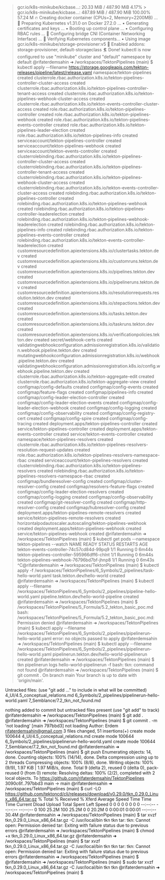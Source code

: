 > gcr.io/k8s-minikube/kicbase...:  20.33 MiB / 487.90 MiB  4.17%     > gcr.io/k8s-minikube/kicbase...:  487.89 MiB / 487.90 MiB  100.00% 57.24 M
🔥  Creating docker container (CPUs=2, Memory=2200MB) ...
🐳  Preparing Kubernetes v1.31.0 on Docker 27.2.0 ...
    ▪ Generating certificates and keys ...
    ▪ Booting up control plane ...
    ▪ Configuring RBAC rules ...
🔗  Configuring bridge CNI (Container Networking Interface) ...
🔎  Verifying Kubernetes components...
    ▪ Using image gcr.io/k8s-minikube/storage-provisioner:v5
🌟  Enabled addons: storage-provisioner, default-storageclass
🏄  Done! kubectl is now configured to use "minikube" cluster and "default" namespace by default
@rifaterdemsahin ➜ /workspaces/TektonPipelines (main) $ kubectl apply --filename https://storage.googleapis.com/tekton-releases/pipeline/latest/release.yaml
namespace/tekton-pipelines created
clusterrole.rbac.authorization.k8s.io/tekton-pipelines-controller-cluster-access created
clusterrole.rbac.authorization.k8s.io/tekton-pipelines-controller-tenant-access created
clusterrole.rbac.authorization.k8s.io/tekton-pipelines-webhook-cluster-access created
clusterrole.rbac.authorization.k8s.io/tekton-events-controller-cluster-access created
role.rbac.authorization.k8s.io/tekton-pipelines-controller created
role.rbac.authorization.k8s.io/tekton-pipelines-webhook created
role.rbac.authorization.k8s.io/tekton-pipelines-events-controller created
role.rbac.authorization.k8s.io/tekton-pipelines-leader-election created
role.rbac.authorization.k8s.io/tekton-pipelines-info created
serviceaccount/tekton-pipelines-controller created
serviceaccount/tekton-pipelines-webhook created
serviceaccount/tekton-events-controller created
clusterrolebinding.rbac.authorization.k8s.io/tekton-pipelines-controller-cluster-access created
clusterrolebinding.rbac.authorization.k8s.io/tekton-pipelines-controller-tenant-access created
clusterrolebinding.rbac.authorization.k8s.io/tekton-pipelines-webhook-cluster-access created
clusterrolebinding.rbac.authorization.k8s.io/tekton-events-controller-cluster-access created
rolebinding.rbac.authorization.k8s.io/tekton-pipelines-controller created
rolebinding.rbac.authorization.k8s.io/tekton-pipelines-webhook created
rolebinding.rbac.authorization.k8s.io/tekton-pipelines-controller-leaderelection created
rolebinding.rbac.authorization.k8s.io/tekton-pipelines-webhook-leaderelection created
rolebinding.rbac.authorization.k8s.io/tekton-pipelines-info created
rolebinding.rbac.authorization.k8s.io/tekton-pipelines-events-controller created
rolebinding.rbac.authorization.k8s.io/tekton-events-controller-leaderelection created
customresourcedefinition.apiextensions.k8s.io/clustertasks.tekton.dev created
customresourcedefinition.apiextensions.k8s.io/customruns.tekton.dev created
customresourcedefinition.apiextensions.k8s.io/pipelines.tekton.dev created
customresourcedefinition.apiextensions.k8s.io/pipelineruns.tekton.dev created
customresourcedefinition.apiextensions.k8s.io/resolutionrequests.resolution.tekton.dev created
customresourcedefinition.apiextensions.k8s.io/stepactions.tekton.dev created
customresourcedefinition.apiextensions.k8s.io/tasks.tekton.dev created
customresourcedefinition.apiextensions.k8s.io/taskruns.tekton.dev created
customresourcedefinition.apiextensions.k8s.io/verificationpolicies.tekton.dev created
secret/webhook-certs created
validatingwebhookconfiguration.admissionregistration.k8s.io/validation.webhook.pipeline.tekton.dev created
mutatingwebhookconfiguration.admissionregistration.k8s.io/webhook.pipeline.tekton.dev created
validatingwebhookconfiguration.admissionregistration.k8s.io/config.webhook.pipeline.tekton.dev created
clusterrole.rbac.authorization.k8s.io/tekton-aggregate-edit created
clusterrole.rbac.authorization.k8s.io/tekton-aggregate-view created
configmap/config-defaults created
configmap/config-events created
configmap/feature-flags created
configmap/pipelines-info created
configmap/config-leader-election-controller created
configmap/config-leader-election-events created
configmap/config-leader-election-webhook created
configmap/config-logging created
configmap/config-observability created
configmap/config-registry-cert created
configmap/config-spire created
configmap/config-tracing created
deployment.apps/tekton-pipelines-controller created
service/tekton-pipelines-controller created
deployment.apps/tekton-events-controller created
service/tekton-events-controller created
namespace/tekton-pipelines-resolvers created
clusterrole.rbac.authorization.k8s.io/tekton-pipelines-resolvers-resolution-request-updates created
role.rbac.authorization.k8s.io/tekton-pipelines-resolvers-namespace-rbac created
serviceaccount/tekton-pipelines-resolvers created
clusterrolebinding.rbac.authorization.k8s.io/tekton-pipelines-resolvers created
rolebinding.rbac.authorization.k8s.io/tekton-pipelines-resolvers-namespace-rbac created
configmap/bundleresolver-config created
configmap/cluster-resolver-config created
configmap/resolvers-feature-flags created
configmap/config-leader-election-resolvers created
configmap/config-logging created
configmap/config-observability created
configmap/git-resolver-config created
configmap/http-resolver-config created
configmap/hubresolver-config created
deployment.apps/tekton-pipelines-remote-resolvers created
service/tekton-pipelines-remote-resolvers created
horizontalpodautoscaler.autoscaling/tekton-pipelines-webhook created
deployment.apps/tekton-pipelines-webhook created
service/tekton-pipelines-webhook created
@rifaterdemsahin ➜ /workspaces/TektonPipelines (main) $ kubectl get pods --namespace tekton-pipelines --watch
NAME                                           READY   STATUS    RESTARTS   AGE
tekton-events-controller-74c57cd84d-99pq9      1/1     Running   0          6m44s
tekton-pipelines-controller-595966dff6-chlnt   1/1     Running   0          6m44s
tekton-pipelines-webhook-76796bd7bf-jhnp8      1/1     Running   0          6m43s
^C@rifaterdemsahin ➜ /workspaces/TektonPipelines (main) $     kubectl apply -f /workspaces/TektonPipelines/6_Symbols/2_pipelines/task-hello-world.yaml
task.tekton.dev/hello-world created
@rifaterdemsahin ➜ /workspaces/TektonPipelines (main) $ kubectl apply --filename /workspaces/TektonPipelines/6_Symbols/2_pipelines/pipeline-hello-world.yaml
pipeline.tekton.dev/hello-world-pipeline created
@rifaterdemsahin ➜ /workspaces/TektonPipelines (main) $ /workspaces/TektonPipelines/5_Formula/5.2_tekton_basic_poc.md
bash: /workspaces/TektonPipelines/5_Formula/5.2_tekton_basic_poc.md: Permission denied
@rifaterdemsahin ➜ /workspaces/TektonPipelines (main) $ kubectl apply --filename /workspaces/TektonPipelines/6_Symbols/2_pipelines/pipelinerun-hello-world.yaml
error: no objects passed to apply
@rifaterdemsahin ➜ /workspaces/TektonPipelines (main) $ kubectl apply --filename /workspaces/TektonPipelines/6_Symbols/2_pipelines/pipelinerun-hello-world.yaml
pipelinerun.tekton.dev/hello-world-pipelinerun created
@rifaterdemsahin ➜ /workspaces/TektonPipelines (main) $ tkn pipelinerun logs hello-world-pipelinerun -f
bash: tkn: command not found
@rifaterdemsahin ➜ /workspaces/TektonPipelines (main) $ git commit .
On branch main
Your branch is up to date with 'origin/main'.

Untracked files:
  (use "git add <file>..." to include in what will be committed)
        4_UI/4.5_conceptual_relations.md
        6_Symbols/2_pipelines/pipelinerun-hello-world.yaml
        7_Semblance/7.2_tkn_not_found.md

nothing added to commit but untracked files present (use "git add" to track)
@rifaterdemsahin ➜ /workspaces/TektonPipelines (main) $ git add .
@rifaterdemsahin ➜ /workspaces/TektonPipelines (main) $ git commit . -m 'not loading'
[main 797bbd3] not loading
 Author: Erdem <rifaterdemsahin@gmail.com>
 3 files changed, 51 insertions(+)
 create mode 100644 4_UI/4.5_conceptual_relations.md
 create mode 100644 6_Symbols/2_pipelines/pipelinerun-hello-world.yaml
 create mode 100644 7_Semblance/7.2_tkn_not_found.md
@rifaterdemsahin ➜ /workspaces/TektonPipelines (main) $ git push 
Enumerating objects: 14, done.
Counting objects: 100% (14/14), done.
Delta compression using up to 2 threads
Compressing objects: 100% (8/8), done.
Writing objects: 100% (9/9), 1.97 KiB | 1.97 MiB/s, done.
Total 9 (delta 2), reused 0 (delta 0), pack-reused 0 (from 0)
remote: Resolving deltas: 100% (2/2), completed with 2 local objects.
To https://github.com/rifaterdemsahin/TektonPipelines
   3090c6f..797bbd3  main -> main
@rifaterdemsahin ➜ /workspaces/TektonPipelines (main) $      curl -LO https://github.com/tektoncd/cli/releases/download/v0.29.0/tkn_0.29.0_Linux_x86_64.tar.gz
  % Total    % Received % Xferd  Average Speed   Time    Time     Time  Current
                                 Dload  Upload   Total   Spent    Left  Speed
  0     0    0     0    0     0      0      0 --:--:-- --:--:-- --:--:--     0
100 25.2M  100 25.2M    0     0  20.2M      0  0:00:01  0:00:01 --:--:-- 30.4M
@rifaterdemsahin ➜ /workspaces/TektonPipelines (main) $      tar xvzf tkn_0.29.0_Linux_x86_64.tar.gz -C /usr/local/bin tkn
tkn
tar: tkn: Cannot open: Permission denied
tar: Exiting with failure status due to previous errors
@rifaterdemsahin ➜ /workspaces/TektonPipelines (main) $ chmod +x tkn_0.29.0_Linux_x86_64.tar.gz 
@rifaterdemsahin ➜ /workspaces/TektonPipelines (main) $      tar xvzf tkn_0.29.0_Linux_x86_64.tar.gz -C /usr/local/bin tkn
tkn
tar: tkn: Cannot open: Permission denied
tar: Exiting with failure status due to previous errors
@rifaterdemsahin ➜ /workspaces/TektonPipelines (main) $ 
@rifaterdemsahin ➜ /workspaces/TektonPipelines (main) $    sudo tar xvzf tkn_0.29.0_Linux_x86_64.tar.gz -C /usr/local/bin tkn
tkn
@rifaterdemsahin ➜ /workspaces/TektonPipelines (main) $ 